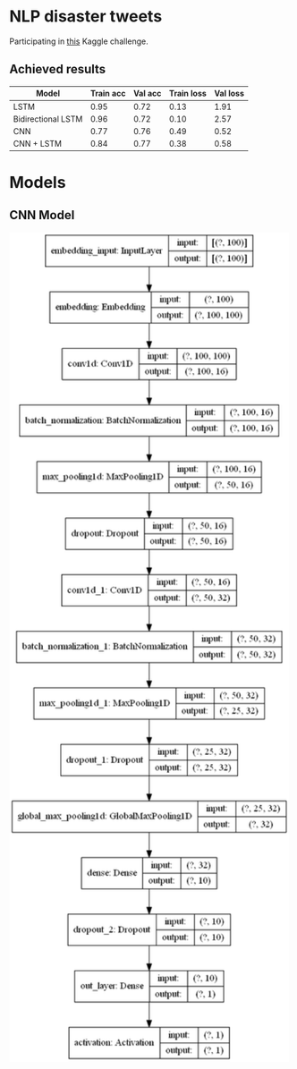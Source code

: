 # NLP disaster tweets
Participating in [this](https://www.kaggle.com/c/nlp-getting-started/overview) Kaggle challenge.

## Achieved results

| Model              | Train acc | Val acc | Train loss | Val loss |
|--------------------|-----------|---------|------------|----------|
| LSTM               | 0.95      | 0.72    | 0.13       | 1.91     |
| Bidirectional LSTM | 0.96      | 0.72    | 0.10       | 2.57     |
| CNN                | 0.77      | 0.76    | 0.49       | 0.52     |
| CNN + LSTM         | 0.84      | 0.77    | 0.38       | 0.58     |


# Models
## CNN Model

<img src="images/model_summary/CNN_model.png" width="500" />
